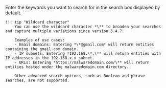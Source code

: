 Enter the keywords you want to search for in the search box displayed by default.

    !!! tip "Wildcard character"
        You can use the wildcard character *\** to broaden your searches and capture multiple variations since version 5.4.7.
        
        Examples of use cases:  
        - Email domains: Entering *\*@gmail.com* will return entities containing the gmail.com domain.  
        - IP subnets: Entering *192.168.\*.\** will return entities with IP addresses in the 192.168.x.x subnet.  
        - URLs: Entering *https://malwaredomain.com/\** will return entities hosted under the malwaredomain.com directory.

        Other advanced search options, such as Boolean and phrase searches, are not supported.